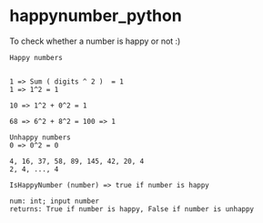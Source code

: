 # happynumber_python
To check whether a number is happy or not :) 

    Happy numbers
 
 
    1 => Sum ( digits ^ 2 )  = 1
    1 => 1^2 = 1
 
    10 => 1^2 + 0^2 = 1
 
    68 => 6^2 + 8^2 = 100 => 1
 
    Unhappy numbers
    0 => 0^2 = 0
 
    4, 16, 37, 58, 89, 145, 42, 20, 4
    2, 4, ..., 4
 
    IsHappyNumber (number) => true if number is happy
    
    num: int; input number
    returns: True if number is happy, False if number is unhappy
